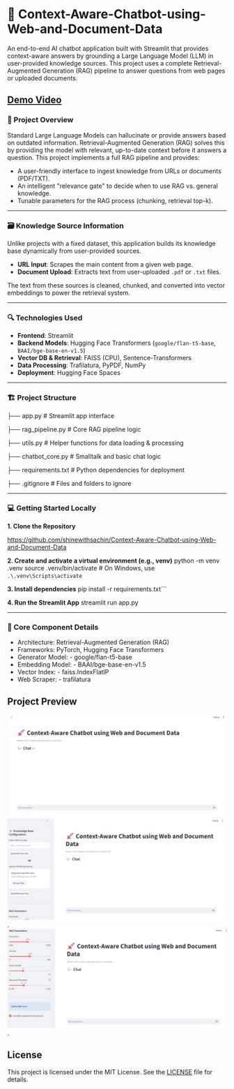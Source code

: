 # 🚀 Context-Aware-Chatbot-using-Web-and-Document-Data
An end-to-end AI chatbot application built with Streamlit that provides context-aware answers by grounding a Large Language Model (LLM) in user-provided knowledge sources. This project uses a complete Retrieval-Augmented Generation (RAG) pipeline to answer questions from web pages or uploaded documents.

[Demo Video](https://drive.google.com/file/d/1eBZwM3Sl2kRaGo3ckjLOr2INJ1MvG2oZ/view?usp=sharing)
---

### 🧠 Project Overview

Standard Large Language Models can hallucinate or provide answers based on outdated information. Retrieval-Augmented Generation (RAG) solves this by providing the model with relevant, up-to-date context before it answers a question. This project implements a full RAG pipeline and provides:

*   A user-friendly interface to ingest knowledge from URLs or documents (PDF/TXT).
*   An intelligent "relevance gate" to decide when to use RAG vs. general knowledge.
*   Tunable parameters for the RAG process (chunking, retrieval top-k).

---

### 🗃 Knowledge Source Information

Unlike projects with a fixed dataset, this application builds its knowledge base dynamically from user-provided sources.

*   **URL Input**: Scrapes the main content from a given web page.
*   **Document Upload**: Extracts text from user-uploaded `.pdf` or `.txt` files.

The text from these sources is cleaned, chunked, and converted into vector embeddings to power the retrieval system.

---

### 🔍 Technologies Used

*   **Frontend**: Streamlit
*   **Backend Models**: Hugging Face Transformers (`google/flan-t5-base`, `BAAI/bge-base-en-v1.5`)
*   **Vector DB & Retrieval**: FAISS (CPU), Sentence-Transformers
*   **Data Processing**: Trafilatura, PyPDF, NumPy
*   **Deployment**: Hugging Face Spaces

---

### 🏗 Project Structure
├── app.py # Streamlit app interface

├── rag_pipeline.py # Core RAG pipeline logic

├── utils.py # Helper functions for data loading & processing

├── chatbot_core.py # Smalltalk and basic chat logic

├── requirements.txt # Python dependencies for deployment

├── .gitignore # Files and folders to ignore


---

### 💻 Getting Started Locally

**1. Clone the Repository**

https://github.com/shinewithsachin/Context-Aware-Chatbot-using-Web-and-Document-Data

**2. Create and activate a virtual environment (e.g., venv)**
python -m venv .venv
source .venv/bin/activate  # On Windows, use `.\.venv\Scripts\activate`

**3. Install dependencies**
pip install -r requirements.txt```

**4. Run the Streamlit App**
streamlit run app.py

---

### 🧪 Core Component Details

* Architecture: Retrieval-Augmented Generation (RAG)
* Frameworks: PyTorch, Hugging Face Transformers
* Generator Model: - google/flan-t5-base
* Embedding Model: - BAAI/bge-base-en-v1.5
* Vector Index: - faiss.IndexFlatIP
* Web Scraper: - trafilatura


## Project Preview



![Input-Output](https://github.com/shinewithsachin/Context-Aware-Chatbot-using-Web-and-Document-Data/blob/main/Screenshot%202025-08-18%20175736.png)
![Input-Output](https://github.com/shinewithsachin/Context-Aware-Chatbot-using-Web-and-Document-Data/blob/main/Screenshot%202025-08-18%20175751.png).
![Input-Output](https://github.com/shinewithsachin/Context-Aware-Chatbot-using-Web-and-Document-Data/blob/main/Screenshot%202025-08-18%20175811.png).



## License
This project is licensed under the MIT License. See the [LICENSE](LICENSE) file for details.


